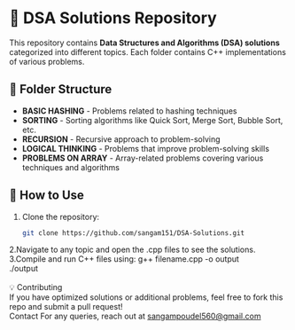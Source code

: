 # 🚀 DSA Solutions Repository  

This repository contains **Data Structures and Algorithms (DSA) solutions** categorized into different topics. Each folder contains C++ implementations of various problems.  

## 📂 **Folder Structure**  

- **BASIC HASHING** - Problems related to hashing techniques  
- **SORTING** - Sorting algorithms like Quick Sort, Merge Sort, Bubble Sort, etc.  
- **RECURSION** - Recursive approach to problem-solving  
- **LOGICAL THINKING** - Problems that improve problem-solving skills
- **PROBLEMS ON ARRAY** -  Array-related problems covering various techniques and algorithms  

## 🔧 **How to Use**  

1. Clone the repository:  
   ```bash
   git clone https://github.com/sangam151/DSA-Solutions.git
2.Navigate to any topic and open the .cpp files to see the solutions.
<br>
3.Compile and run C++ files using:
g++ filename.cpp -o output  
./output  
<br>
💡 Contributing<br>
If you have optimized solutions or additional problems, feel free to fork this repo and submit a pull request!
<br>
Contact
For any queries, reach out at sangampoudel560@gmail.com

